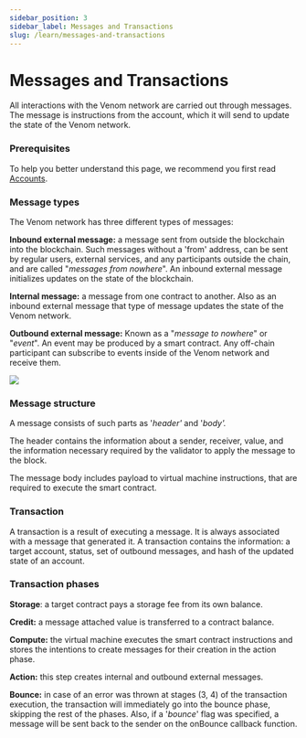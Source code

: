 ```yaml
---
sidebar_position: 3
sidebar_label: Messages and Transactions
slug: /learn/messages-and-transactions
---
```


# Messages and Transactions

All interactions with the Venom network are carried out through messages. The message is instructions from the account, which it will send to update the state of the Venom network.

### Prerequisites

To help you better understand this page, we recommend you first read [Accounts](04-accounts.md).

### Message types

The Venom network has three different types of messages:

**Inbound external message:** a message sent from outside the blockchain into the blockchain. Such messages without a 'from' address, can be sent by regular users, external services, and any participants outside the chain, and are called "_messages from nowhere_". An inbound external message initializes updates on the state of the blockchain.

**Internal message:** a message from one contract to another. Also as an inbound external message that type of message updates the state of the Venom network.

**Outbound external message:** Known as a "_message to nowhere_" or "_event_". An event may be produced by a smart contract. Any off-chain participant can subscribe to events inside of the Venom network and receive them.

![](<../../../static/img/messages.png>)

### Message structure

A message consists of such parts as '_header'_ and '_body'._

The header contains the information about a sender, receiver, value, and the information necessary required by the validator to apply the message to the block.

The message body includes payload to virtual machine instructions, that are required to execute the smart contract.

### Transaction

A transaction is a result of executing a message. It is always associated with a message that generated it. A transaction contains the information: a target account, status, set of outbound messages, and hash of the updated state of an account.

### Transaction phases

**Storage**: a target contract pays a storage fee from its own balance.

**Credit:** a message attached value is transferred to a contract balance.

**Compute:** the virtual machine executes the smart contract instructions and stores the intentions to create messages for their creation in the action phase.

**Action:** this step creates internal and outbound external messages.

**Bounce:** in case of an error was thrown at stages (3, 4) of the transaction execution, the transaction will immediately go into the bounce phase, skipping the rest of the phases. Also, if a '_bounce_' flag was specified, a message will be sent back to the sender on the onBounce callback function.
